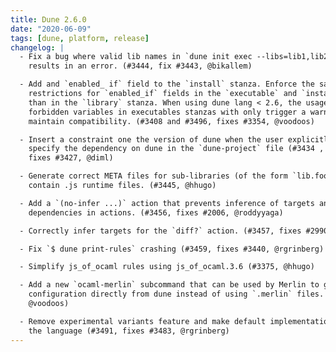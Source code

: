 ```yaml
---
title: Dune 2.6.0
date: "2020-06-09"
tags: [dune, platform, release]
changelog: |
  - Fix a bug where valid lib names in `dune init exec --libs=lib1,lib2`
    results in an error. (#3444, fix #3443, @bikallem)

  - Add and `enabled_ if` field to the `install` stanza. Enforce the same variable
    restrictions for `enabled_if` fields in the `executable` and `install` stanzas
    than in the `library` stanza. When using dune lang < 2.6, the usage of
    forbidden variables in executables stanzas with only trigger a warning to
    maintain compatibility. (#3408 and #3496, fixes #3354, @voodoos)

  - Insert a constraint one the version of dune when the user explicitly
    specify the dependency on dune in the `dune-project` file (#3434 ,
    fixes #3427, @diml)

  - Generate correct META files for sub-libraries (of the form `lib.foo`) that
    contain .js runtime files. (#3445, @hhugo)

  - Add a `(no-infer ...)` action that prevents inference of targets and
    dependencies in actions. (#3456, fixes #2006, @roddyyaga)

  - Correctly infer targets for the `diff?` action. (#3457, fixes #2990, @greedy)

  - Fix `$ dune print-rules` crashing (#3459, fixes #3440, @rgrinberg)

  - Simplify js_of_ocaml rules using js_of_ocaml.3.6 (#3375, @hhugo)

  - Add a new `ocaml-merlin` subcommand that can be used by Merlin to get
    configuration directly from dune instead of using `.merlin` files. (#3395,
    @voodoos)

  - Remove experimental variants feature and make default implementations part of
    the language (#3491, fixes #3483, @rgrinberg)
---
```

